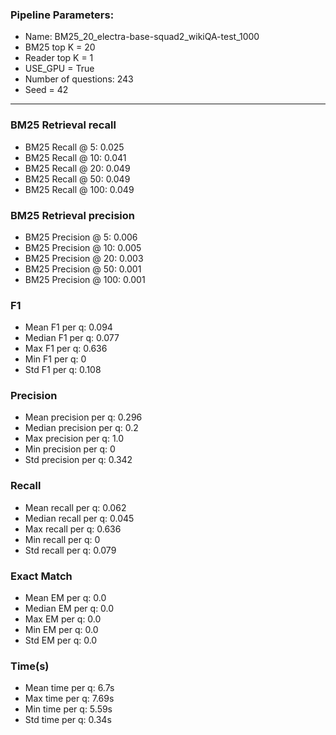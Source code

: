 ### Pipeline Parameters:
* Name: BM25_20_electra-base-squad2_wikiQA-test_1000
* BM25 top K = 20
* Reader top K = 1
* USE_GPU = True
* Number of questions: 243
* Seed = 42
------
### BM25 Retrieval recall 
* BM25 Recall @ 5: 0.025
* BM25 Recall @ 10: 0.041
* BM25 Recall @ 20: 0.049
* BM25 Recall @ 50: 0.049
* BM25 Recall @ 100: 0.049
### BM25 Retrieval precision 
* BM25 Precision @ 5: 0.006
* BM25 Precision @ 10: 0.005
* BM25 Precision @ 20: 0.003
* BM25 Precision @ 50: 0.001
* BM25 Precision @ 100: 0.001
### F1 
* Mean F1 per q: 0.094
* Median F1 per q: 0.077
* Max F1 per q: 0.636
* Min F1 per q: 0
* Std F1 per q: 0.108
### Precision 
* Mean precision per q: 0.296
* Median precision per q: 0.2
* Max precision per q: 1.0
* Min precision per q: 0
* Std precision per q: 0.342
### Recall 
* Mean recall per q: 0.062
* Median recall per q: 0.045
* Max recall per q: 0.636
* Min recall per q: 0
* Std recall per q: 0.079
### Exact Match 
* Mean EM per q: 0.0
* Median EM per q: 0.0
* Max EM per q: 0.0
* Min EM per q: 0.0
* Std EM per q: 0.0
### Time(s) 
* Mean time per q: 6.7s
* Max time per q: 7.69s
* Min time per q: 5.59s
* Std time per q: 0.34s
